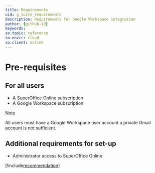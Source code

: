 ```yaml
---
title: Requirements
uid: g_suite_requirements
description: Requirements for Google Workspace integration
author: {github-id}
keywords:
so.topic: reference
so.envir: cloud
so.client: online
---
```


# Pre-requisites

## For all users

* A SuperOffice Online subscription
* A Google Workspace subscription

> [!NOTE]
> All users must have a Google Workspace user account a private Gmail account is not sufficient.

## Additional requirements for set-up

* Administrator access to SuperOffice Online

[!include[recommendation](./includes/g-suite-service-account-recommended.md)]
